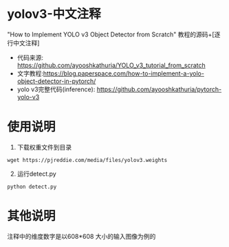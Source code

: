 # yolov3-中文注释
"How to Implement YOLO v3 Object Detector from Scratch" 教程的源码+[逐行中文注释]

- 代码来源: https://github.com/ayooshkathuria/YOLO_v3_tutorial_from_scratch
- 文字教程:https://blog.paperspace.com/how-to-implement-a-yolo-object-detector-in-pytorch/
- yolo v3完整代码(inference): https://github.com/ayooshkathuria/pytorch-yolo-v3


# 使用说明
 1. 下载权重文件到目录
 ```
 wget https://pjreddie.com/media/files/yolov3.weights 
```
 2. 运行detect.py
 ```
python detect.py
```

# 其他说明
注释中的维度数字是以608*608 大小的输入图像为例的
